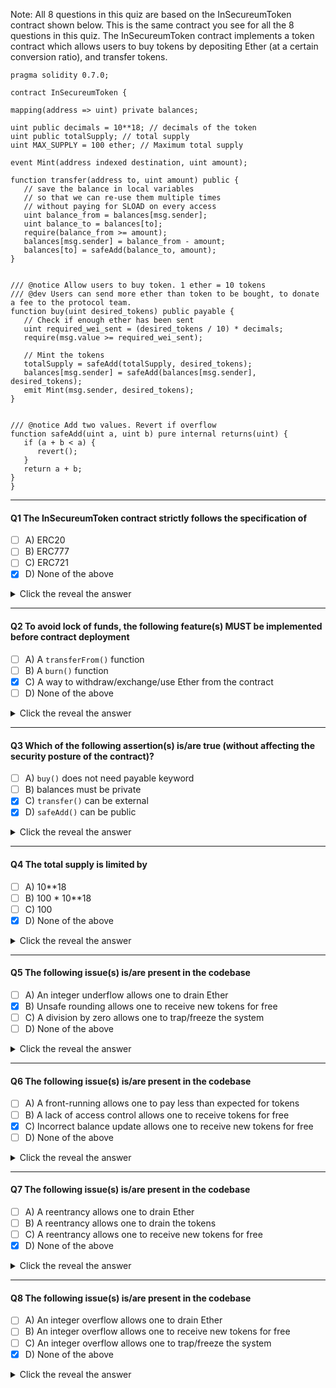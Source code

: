 Note: All 8 questions in this quiz are based on the InSecureumToken contract shown below. This is the same contract you see for all the 8 questions in this quiz. The InSecureumToken contract implements a token contract which allows users to buy tokens by depositing Ether (at a certain conversion ratio), and transfer tokens.

```
pragma solidity 0.7.0;

contract InSecureumToken {

mapping(address => uint) private balances;

uint public decimals = 10**18; // decimals of the token
uint public totalSupply; // total supply
uint MAX_SUPPLY = 100 ether; // Maximum total supply

event Mint(address indexed destination, uint amount);

function transfer(address to, uint amount) public {
   // save the balance in local variables
   // so that we can re-use them multiple times
   // without paying for SLOAD on every access
   uint balance_from = balances[msg.sender];
   uint balance_to = balances[to];
   require(balance_from >= amount);
   balances[msg.sender] = balance_from - amount;
   balances[to] = safeAdd(balance_to, amount);
}


/// @notice Allow users to buy token. 1 ether = 10 tokens
/// @dev Users can send more ether than token to be bought, to donate a fee to the protocol team.
function buy(uint desired_tokens) public payable {
   // Check if enough ether has been sent
   uint required_wei_sent = (desired_tokens / 10) * decimals;
   require(msg.value >= required_wei_sent);

   // Mint the tokens
   totalSupply = safeAdd(totalSupply, desired_tokens);
   balances[msg.sender] = safeAdd(balances[msg.sender], desired_tokens);
   emit Mint(msg.sender, desired_tokens);
}


/// @notice Add two values. Revert if overflow
function safeAdd(uint a, uint b) pure internal returns(uint) {
   if (a + b < a) {
      revert();
   }
   return a + b;
}
}
```

</details>

___
#### Q1 The InSecureumToken contract strictly follows the specification of
- [ ] A) ERC20
- [ ] B) ERC777
- [ ] C) ERC721
- [x] D) None of the above

<details>
	<summary>Click the reveal the answer</summary>
D
</details>

___
#### Q2 To avoid lock of funds, the following feature(s) MUST be implemented before contract deployment
- [ ] A) A `transferFrom()` function
- [ ] B) A `burn()` function
- [x] C) A way to withdraw/exchange/use Ether from the contract
- [ ] D) None of the above

<details>
	<summary>Click the reveal the answer</summary>
C
</details>

___
#### Q3 Which of the following assertion(s) is/are true (without affecting the security posture of the contract)?
- [ ] A) `buy()` does not need payable keyword
- [ ] B) balances must be private
- [x] C) `transfer()` can be external
- [x] D) `safeAdd()` can be public

<details>
	<summary>Click the reveal the answer</summary>
C,D
</details>

___
#### Q4 The total supply is limited by
- [ ] A) 10**18
- [ ] B) 100 * 10**18
- [ ] C) 100
- [x] D) None of the above

<details>
	<summary>Click the reveal the answer</summary>
D
</details>

___
#### Q5 The following issue(s) is/are present in the codebase
- [ ] A) An integer underflow allows one to drain Ether
- [x] B) Unsafe rounding allows one to receive new tokens for free
- [ ] C) A division by zero allows one to trap/freeze the system
- [ ] D) None of the above

<details>
	<summary>Click the reveal the answer</summary>
B
</details>

___
#### Q6 The following issue(s) is/are present in the codebase
- [ ] A) A front-running allows one to pay less than expected for tokens
- [ ] B) A lack of access control allows one to receive tokens for free
- [x] C) Incorrect balance update allows one to receive new tokens for free
- [ ] D) None of the above

<details>
	<summary>Click the reveal the answer</summary>
C
</details>

___
#### Q7 The following issue(s) is/are present in the codebase
- [ ] A) A reentrancy allows one to drain Ether
- [ ] B) A reentrancy allows one to drain the tokens
- [ ] C) A reentrancy allows one to receive new tokens for free
- [x] D) None of the above

<details>
	<summary>Click the reveal the answer</summary>
D
</details>

___
#### Q8 The following issue(s) is/are present in the codebase
- [ ] A) An integer overflow allows one to drain Ether
- [ ] B) An integer overflow allows one to receive new tokens for free
- [ ] C) An integer overflow allows one to trap/freeze the system
- [x] D) None of the above

<details>
	<summary>Click the reveal the answer</summary>
D or B or C or B,C<br/>
Note: While the initial platform-specified correct answer for Q8 was D, it was determined that this Q&A had some latent ambiguity with answer choices B & C. Therefore, all answer combinations indicated above were considered as valid and scores adjusted accordingly.
</details>
